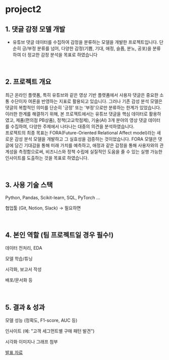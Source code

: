 # project2


## 1. 댓글 감정 모델 개발  


- 유튜브 댓글 데이터를 수집하여 감정을 분류하는 모델을 개발한 프로젝트입니다.
단순히 긍/부정 분류를 넘어, 다양한 감정(기쁨, 기대, 애정, 슬픔, 분노, 공포)을 분류하여 더 정교한 감정 분석을 목표로 하였습니다

<br>

## 2. 프로젝트 개요

최근 온라인 플랫폼, 특히 유튜브와 같은 영상 기반 플랫폼에서 사용자 댓글은 중요한 소통 수단이자 여론을 반영하는 지표로 활용되고 있습니다. 그러나 기존 감성 분석 모델은 댓글의 복합적인 의미를 단순히 '긍정' 또는 '부정'으로만 분류하는 한계가 있었습니다. 
이러한 한계를 해결하기 위해, 본 프로젝트에서는 유튜브 댓글을 핵심 데이터로 활용하였고, 제품(편의점 PB상품), 정책(고교학점제), 기술(AI) 3개 분야의 영상 댓글 데이터를 수집하여, 다양한 주제에서 나타나는 대중의 의견을 분석하였습니다.  
프로젝트의 최종 목표는 FORA(Future-Oriented Relational Affect model)라는 새로운 감성 분석 모델을 개발하고 그 실효성을 검증하는 것이었습니다. FORA 모델은 댓글에 담긴 기대감을 통해 미래 가치를 예측하고, 애정과 같은 감정을 통해 사용자와의 관계성을 측정함으로써, 비즈니스와 정책 수립에 실질적인 도움을 줄 수 있는 실행 가능한 인사이트를 도출하는 것을 목표로 하였습니다.

<br>

## 3. 사용 기술 스택

Python, Pandas, Scikit-learn, SQL, PyTorch …

협업툴 (Git, Notion, Slack) → 필요하면

<br>

## 4. 본인 역할 (팀 프로젝트일 경우 필수!)

데이터 전처리, EDA

모델 학습/튜닝

시각화, 보고서 작성

배포/문서화 등

<br>

## 5. 결과 & 성과

모델 성능 (정확도, F1-score, AUC 등)

인사이트 (예: "고객 세그먼트별 구매 패턴 발견")

시각화 이미지나 그래프 첨부

[발표 자료](https://docs.google.com/presentation/d/1yRYz8jSv_VwHJIk6l3nCtfO1VoO1Jxt4/edit?usp=sharing&ouid=116413280130938266406&rtpof=true&sd=true)
